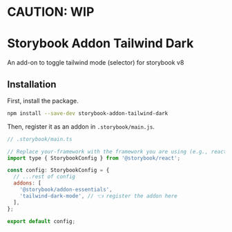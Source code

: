 # CAUTION: WIP
# Storybook Addon Tailwind Dark
An add-on to toggle tailwind mode (selector) for storybook v8

## Installation

First, install the package.

```sh
npm install --save-dev storybook-addon-tailwind-dark
```

Then, register it as an addon in `.storybook/main.js`.

```js
// .storybook/main.ts

// Replace your-framework with the framework you are using (e.g., react-webpack5, vue3-vite)
import type { StorybookConfig } from '@storybook/react';

const config: StorybookConfig = {
  // ...rest of config
  addons: [
    '@storybook/addon-essentials',
    'tailwind-dark-mode', // 👈 register the addon here
  ],
};

export default config;
```
